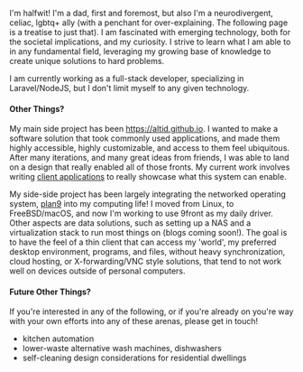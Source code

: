 I'm halfwit! I'm a dad, first and foremost, but also I'm a neurodivergent, celiac, lgbtq+ ally (with a penchant for over-explaining. The following page is a treatise to just that).  I am fascinated with emerging technology, both for the societal implications, and my curiosity. I strive to learn what I am able to in any fundamental field, leveraging my growing base of knowledge to create unique solutions to hard problems.

I am currently working as a full-stack developer, specializing in Laravel/NodeJS, but I don't limit myself to any given technology.

#### Other Things?

My main side project has been https://altid.github.io. I wanted to make a software solution that took commonly used applications, and made them highly accessible, highly customizable, and access to them feel ubiquitous. After many iterations, and many great ideas from friends, I was able to land on a design that really enabled all of those fronts. My current work involves writing [client applications](https://altid.github.io/clients) to really showcase what this system can enable.

My side-side project has been largely integrating the networked operating system, [plan9](https://en.wikipedia.org/wiki/Plan_9_from_Bell_Labs) into my computing life! I moved from Linux, to FreeBSD/macOS, and now I'm working to use 9front as my daily driver. Other aspects are data solutions, such as setting up a NAS and a virtualization stack to run most things on (blogs coming soon!). The goal is to have the feel of a thin client that can access my 'world', my preferred desktop environment, programs, and files, without heavy synchronization, cloud hosting, or X-forwarding/VNC style solutions, that tend to not work well on devices outside of personal computers.

#### Future Other Things?

If you're interested in any of the following, or if you're already on you're way with your own efforts into any of these arenas, please get in touch!

- kitchen automation
- lower-waste alternative wash machines, dishwashers
- self-cleaning design considerations for residential dwellings
